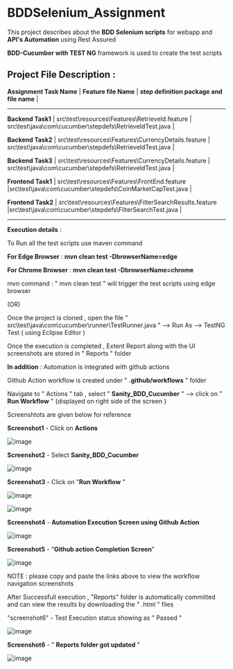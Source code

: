 # BDDSelenium_Assignment
This project describes about the **BDD Selenium scripts** for webapp and **API's Automation** using Rest Assured



**BDD-Cucumber with TEST NG** framework is used to create the test scripts 


Project File Description :
-------------------------------------------------------------------------------------------------

**Assignment Task Name**   |                      **Feature file Name**                                                   |              **step definition package and file name**    | 

-------------------------------------------------------------------------------------------------




**Backend Task1**   |          src\test\resources\Features\RetrieveId.feature                                     | src\test\java\com\cucumber\stepdefs\RetrieveIdTest.java |


**Backend Task2**   |          src\test\resources\Features\CurrencyDetails.feature                               |  src\test\java\com\cucumber\stepdefs\RetrieveIdTest.java |



**Backend Task3**   |          src\test\resources\Features\CurrencyDetails.feature                               |  src\test\java\com\cucumber\stepdefs\RetrieveIdTest.java |



**Frontend Task1**  |         src\test\resources\Features\FrontEnd.feature                                        |src\test\java\com\cucumber\stepdefs\CoinMarketCapTest.java |


**Frontend Task2**  |          src\test\resources\Features\FilterSearchResults.feature                             |src\test\java\com\cucumber\stepdefs\FilterSearchTest.java |


-------------------------------------------------------------------------------------------------

**Execution details** : 

To Run all the test scripts use maven command 



**For Edge Browser**   : **mvn clean test -DbrowserName=edge**



**For Chrome Browser**  : **mvn clean test -DbrowserName=chrome**




mvn command :  " mvn clean test "  will trigger the test scripts using edge browser 




(OR)



Once the project is cloned , open the file " src\test\java\com\cucumber\runner\TestRunner.java " --> Run As --> TestNG Test ( using Eclipse Editor )



Once the execution is completed , Extent Report along with the UI screenshots  are stored in " Reports " folder




**In addition** : Automation is integrated with github actions 



Github Action workflow is created under  " **.github/workflows** " folder 



Navigate to  " Actions " tab , select  " **Sanity_BDD_Cucumber** " --> click on  " **Run Workflow** " {displayed on right side of the screen }



Screenshtots are given below for reference 


**Screenshot1**  - Click on **Actions** 


![image](https://user-images.githubusercontent.com/22152001/200112802-b4393ce4-300b-43e1-88c2-0e50fabb9d9e.png)

**Screenshot2**  - Select **Sanity_BDD_Cucumber**



![image](https://user-images.githubusercontent.com/22152001/200112916-a295023c-b32d-46e3-80e7-d0f0bd48f239.png) 

**Screenshot3** - Click on "**Run Workflow** "



![image](https://user-images.githubusercontent.com/22152001/200112947-c34a7417-1371-4b8b-950b-31ea1e114ef5.png) 


![image](https://user-images.githubusercontent.com/22152001/200114146-f11aabcd-7c09-4ba1-bca9-4c00f7914401.png)





**Screenshot4**  - **Automation Execution Screen using Github Action**



![image](https://user-images.githubusercontent.com/22152001/200113373-912eb7a5-200d-4397-9d3d-74c48249965b.png)

**Screenshot5**  - "**Github action Completion Screen**"



![image](https://user-images.githubusercontent.com/22152001/200113411-1339d995-983d-4871-9c10-c318779c9884.png)



NOTE : please copy and paste the links above to view the workflow navigation screenshots  




After Successfull execution , "Reports" folder is automatically committed and can view the results by downloading the " .html " files 


"screenshot6" - Test Execution status showing as  " Passed "




![image](https://user-images.githubusercontent.com/22152001/200117032-a10b79b7-d4b2-47b5-b689-6866b065da5c.png)


**Screenshot6** - " **Reports folder got updated** "



![image](https://user-images.githubusercontent.com/22152001/200113460-aab59ce7-7fe4-440b-9c63-e6a1692b65bb.png)






